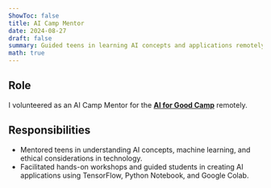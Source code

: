 ```yaml
---
ShowToc: false
title: AI Camp Mentor
date: 2024-08-27
draft: false
summary: Guided teens in learning AI concepts and applications remotely.
math: true
---
```


## Role
I volunteered as an AI Camp Mentor for the [**AI for Good Camp**](https://aicampcenter.org) remotely.

## Responsibilities
- Mentored teens in understanding AI concepts, machine learning, and ethical considerations in technology.  
- Facilitated hands-on workshops and guided students in creating AI applications using TensorFlow, Python Notebook, and Google Colab.
